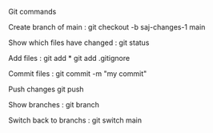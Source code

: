 Git commands

Create branch of main :
git checkout -b saj-changes-1 main

Show which files have changed :
git status

Add files :
git add *
git add .gitignore

Commit files :
git commit -m "my commit"

Push changes 
git push

Show branches :
git branch

Switch back to branchs :
git switch main
